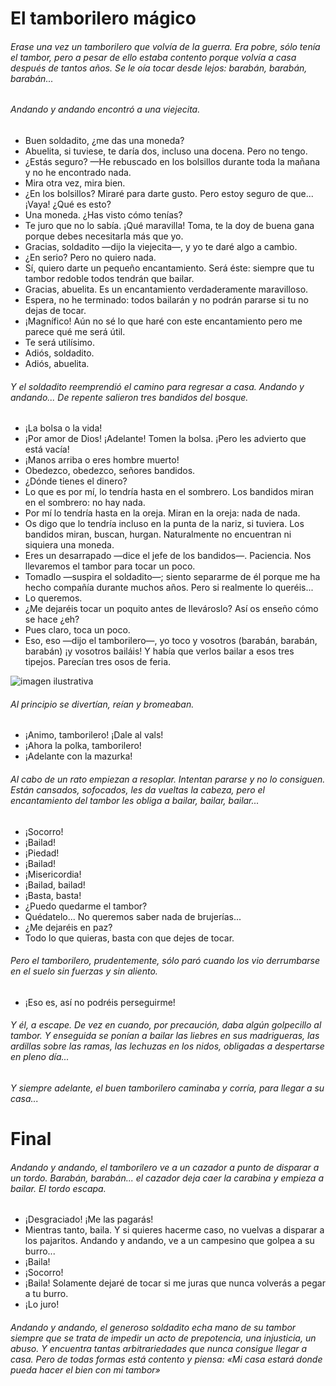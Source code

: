 # El tamborilero mágico 
###### Erase una vez un tamborilero que volvía de la guerra. Era pobre, sólo tenía el tambor, pero a pesar de ello estaba contento porque volvía a casa después de tantos años. Se le oía tocar desde lejos: barabán, barabán, barabán... 
###### Andando y andando encontró a una viejecita. 
- Buen soldadito, ¿me das una moneda? 
- Abuelita, si tuviese, te daría dos, incluso una docena. Pero no tengo. 
- ¿Estás seguro? —He rebuscado en los bolsillos durante toda la mañana y no he encontrado nada. 
- Mira otra vez, mira bien. 
- ¿En los bolsillos? Miraré para darte gusto. Pero estoy seguro de que... ¡Vaya! ¿Qué es esto? 
- Una moneda. ¿Has visto cómo tenías? 
- Te juro que no lo sabía. ¡Qué maravilla! Toma, te la doy de buena gana porque debes necesitarla más que yo. 
- Gracias, soldadito —dijo la viejecita—, y yo te daré algo a cambio. 
- ¿En serio? Pero no quiero nada. 
- Sí, quiero darte un pequeño encantamiento. Será éste: siempre que tu tambor redoble todos tendrán que bailar. 
- Gracias, abuelita. Es un encantamiento verdaderamente maravilloso. 
- Espera, no he terminado: todos bailarán y no podrán pararse si tu no dejas de tocar. 
- ¡Magnífico! Aún no sé lo que haré con este encantamiento pero me parece qué me será útil. 
- Te será utilísimo. 
- Adiós, soldadito. 
- Adiós, abuelita. 
###### Y el soldadito reemprendió el camino para regresar a casa. Andando y andando... De repente salieron tres bandidos del bosque. 
- ¡La bolsa o la vida! 
- ¡Por amor de Dios! ¡Adelante! Tomen la bolsa. ¡Pero les advierto que está vacía! 
- ¡Manos arriba o eres hombre muerto! 
- Obedezco, obedezco, señores bandidos. 
- ¿Dónde tienes el dinero? 
- Lo que es por mí, lo tendría hasta en el sombrero. Los bandidos miran en el sombrero: no hay nada. 
- Por mí lo tendría hasta en la oreja. Miran en la oreja: nada de nada. 
- Os digo que lo tendría incluso en la punta de la nariz, si tuviera. Los bandidos miran, buscan, hurgan. Naturalmente no encuentran ni siquiera una moneda. 
- Eres un desarrapado —dice el jefe de los bandidos—. Paciencia. Nos llevaremos el tambor para tocar un poco. 
- Tomadlo —suspira el soldadito—; siento separarme de él porque me ha hecho compañía durante muchos años. Pero si realmente lo queréis... 
- Lo queremos. 
- ¿Me dejaréis tocar un poquito antes de llevároslo? Así os enseño cómo se hace ¿eh? 
- Pues claro, toca un poco. 
- Eso, eso —dijo el tamborilero—, yo toco y vosotros (barabán, barabán, barabán) ¡y vosotros bailáis!
Y había que verlos bailar a esos tres tipejos. Parecían tres osos de feria.



![imagen ilustrativa](https://1.bp.blogspot.com/-S4RsYcQYMls/XX-QxJjhQyI/AAAAAAAAFZk/ps7E_I66MaM_TUb_obUQylyojie7E2-JgCLcBGAsYHQ/s320/El%2Btamborilero%2Bma%25CC%2581gico.png) 


###### Al principio se divertían, reían y bromeaban. 
- ¡Animo, tamborilero! ¡Dale al vals! 
- ¡Ahora la polka, tamborilero! 
- ¡Adelante con la mazurka! 
###### Al cabo de un rato empiezan a resoplar. Intentan pararse y no lo consiguen. Están cansados, sofocados, les da vueltas la cabeza, pero el encantamiento del tambor les obliga a bailar, bailar, bailar... 
- ¡Socorro! 
- ¡Bailad! 
- ¡Piedad! 
- ¡Bailad! 
- ¡Misericordia! 
- ¡Bailad, bailad! 
- ¡Basta, basta! 
- ¿Puedo quedarme el tambor? 
- Quédatelo... No queremos saber nada de brujerías... 
- ¿Me dejaréis en paz? 
- Todo lo que quieras, basta con que dejes de tocar. 
###### Pero el tamborilero, prudentemente, sólo paró cuando los vio derrumbarse en el suelo sin fuerzas y sin aliento. 
- ¡Eso es, así no podréis perseguirme! 
###### Y él, a escape. De vez en cuando, por precaución, daba algún golpecillo al tambor. Y enseguida se ponían a bailar las liebres en sus madrigueras, las ardillas sobre las ramas, las lechuzas en los nidos, obligadas a despertarse en pleno día... 
###### Y  siempre adelante, el buen tamborilero caminaba y corría, para llegar a su casa... 

# Final

###### Andando y andando, el tamborilero ve a un cazador a punto de disparar a un tordo. Barabán, barabán... el cazador deja caer la carabina y empieza a bailar. El tordo escapa. 
- ¡Desgraciado! ¡Me las pagarás! 
- Mientras tanto, baila. Y si quieres hacerme caso, no vuelvas a disparar a los pajaritos. Andando y andando, ve a un campesino que golpea a su burro...
- ¡Baila! 
- ¡Socorro! 
- ¡Baila! Solamente dejaré de tocar si me juras que nunca volverás a pegar a tu burro. 
- ¡Lo juro! 
###### Andando y andando, el generoso soldadito echa mano de su tambor siempre que se trata de impedir un acto de prepotencia, una injusticia, un abuso. Y encuentra tantas arbitrariedades que nunca consigue llegar a casa. Pero de todas formas está contento y piensa: «Mi casa estará donde pueda hacer el bien con mi tambor»
